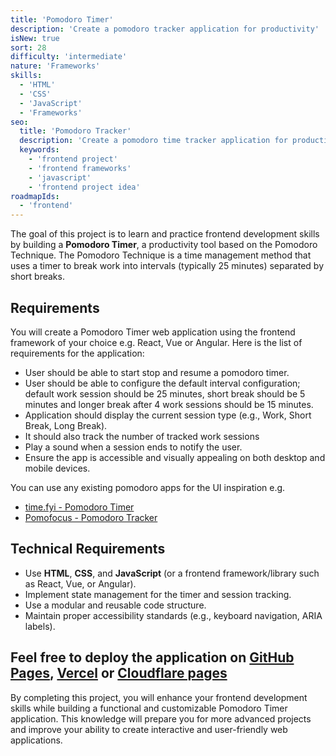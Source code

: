```yaml
---
title: 'Pomodoro Timer'
description: 'Create a pomodoro tracker application for productivity'
isNew: true
sort: 28
difficulty: 'intermediate'
nature: 'Frameworks'
skills:
  - 'HTML'
  - 'CSS'
  - 'JavaScript'
  - 'Frameworks'
seo:
  title: 'Pomodoro Tracker'
  description: 'Create a pomodoro time tracker application for productivity tracking.'
  keywords:
    - 'frontend project'
    - 'frontend frameworks'
    - 'javascript'
    - 'frontend project idea'
roadmapIds:
  - 'frontend'
---
```


The goal of this project is to learn and practice frontend development skills by building a **Pomodoro Timer**, a productivity tool based on the Pomodoro Technique. The Pomodoro Technique is a time management method that uses a timer to break work into intervals (typically 25 minutes) separated by short breaks.

## Requirements

You will create a Pomodoro Timer web application using the frontend framework of your choice e.g. React, Vue or Angular. Here is the list of requirements for the application:

- User should be able to start stop and resume a pomodoro timer.
- User should be able to configure the default interval configuration; default work session should be 25 minutes, short break should be 5 minutes and longer break after 4 work sessions should be 15 minutes.
- Application should display the current session type (e.g., Work, Short Break, Long Break).
- It should also track the number of tracked work sessions
- Play a sound when a session ends to notify the user.
- Ensure the app is accessible and visually appealing on both desktop and mobile devices.

You can use any existing pomodoro apps for the UI inspiration e.g.

- [time.fyi - Pomodoro Timer](https://time.fyi/pomodoro)
- [Pomofocus - Pomodoro Tracker](https://pomofocus.io/)

## Technical Requirements

- Use **HTML**, **CSS**, and **JavaScript** (or a frontend framework/library such as React, Vue, or Angular).
- Implement state management for the timer and session tracking.
- Use a modular and reusable code structure.
- Maintain proper accessibility standards (e.g., keyboard navigation, ARIA labels).

Feel free to deploy the application on [GitHub Pages](https://pages.github.com/), [Vercel](https://vercel.com/) or [Cloudflare pages](https://pages.cloudflare.com/)
---

By completing this project, you will enhance your frontend development skills while building a functional and customizable Pomodoro Timer application. This knowledge will prepare you for more advanced projects and improve your ability to create interactive and user-friendly web applications.